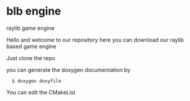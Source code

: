 # blb engine
raylib game engine

Hello and welcome to our repository here you can download our raylib based game engine

Just clone the repo

you can generate the doxygen documentation by

```
  $ doxygen doxyfile
```

You can edit the CMakeList

